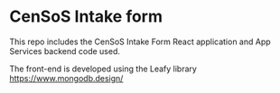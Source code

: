 # CenSoS Intake form

This repo includes the CenSoS Intake Form React application and App Services backend code used. 

The front-end is developed using the Leafy library
https://www.mongodb.design/

